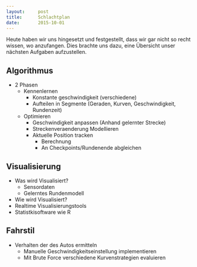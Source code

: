 ```yaml
---
layout:     post
title:      Schlachtplan
date:       2015-10-01
---
```


Heute haben wir uns hingesetzt und festgestellt, dass wir gar nicht so recht wissen, wo anzufangen. Dies brachte uns dazu, eine Übersicht unser nächsten Aufgaben aufzustellen.

## Algorithmus
* 2 Phasen
  * Kennenlernen
    * Konstante geschwindigkeit (verschiedene)
    * Aufteilen in Segmente (Geraden, Kurven, Geschwindigkeit, Rundenzeit)
  * Optimieren
    * Geschwindigkeit anpassen (Anhand gelernter Strecke)
    * Streckenveraenderung Modellieren
    * Aktuelle Position tracken
      * Berechnung
      * An Checkpoints/Rundenende abgleichen

## Visualisierung
* Was wird Visualisiert?
  * Sensordaten
  * Gelerntes Rundenmodell
*  Wie wird Visualisiert?
  * Realtime Visualisierungstools
  * Statistkisoftware wie R

## Fahrstil
* Verhalten der des Autos ermitteln
  * Manuelle Geschwindigkeitseinstellung implementieren
  * Mit Brute Force verschiedene Kurvenstrategien evaluieren
